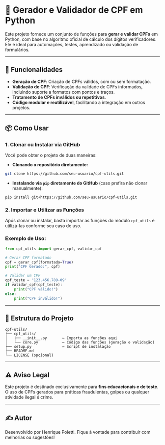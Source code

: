 
# 🧮 Gerador e Validador de CPF em Python

Este projeto fornece um conjunto de funções para **gerar e validar CPFs** em Python, com base no algoritmo oficial de cálculo dos dígitos verificadores. Ele é ideal para automações, testes, aprendizado ou validação de formulários.

---

## 🚀 Funcionalidades

- **Geração de CPF**: Criação de CPFs válidos, com ou sem formatação.
- **Validação de CPF**: Verificação da validade de CPFs informados, incluindo suporte a formatos com pontos e traços.
- **Tratamento de CPFs inválidos ou repetitivos**.
- **Código modular e reutilizável**, facilitando a integração em outros projetos.

---

## 📦 Como Usar

### 1. Clonar ou Instalar via GitHub

Você pode obter o projeto de duas maneiras:

- **Clonando o repositório diretamente:**

```bash
git clone https://github.com/seu-usuario/cpf-utils.git
```

- **Instalando via `pip` diretamente do GitHub** (caso prefira não clonar manualmente):

```bash
pip install git+https://github.com/seu-usuario/cpf-utils.git
```

### 2. Importar e Utilizar as Funções

Após clonar ou instalar, basta importar as funções do módulo `cpf_utils` e utilizá-las conforme seu caso de uso.

### Exemplo de Uso:

```python
from cpf_utils import gerar_cpf, validar_cpf

# Gerar CPF formatado
cpf = gerar_cpf(formatado=True)
print("CPF Gerado:", cpf)

# Validar um CPF
cpf_teste = "123.456.789-09"
if validar_cpf(cpf_teste):
    print("CPF válido!")
else:
    print("CPF inválido!")
```

---

## 📁 Estrutura do Projeto

```
cpf-utils/
├── cpf_utils/
│   ├── __init__.py       ← Importa as funções aqui
│   └── core.py           ← Código das funções (geração e validação)
├── setup.py              ← Script de instalação
├── README.md
└── LICENSE (opcional)
```

---

## ⚠️ Aviso Legal

Este projeto é destinado exclusivamente para **fins educacionais e de teste**. O uso de CPFs gerados para práticas fraudulentas, golpes ou qualquer atividade ilegal é crime.

---

## ✍️ Autor

Desenvolvido por Henrique Poletti. Fique à vontade para contribuir com melhorias ou sugestões!
